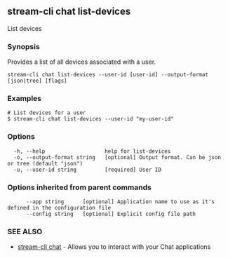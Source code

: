 ## stream-cli chat list-devices

List devices

### Synopsis

Provides a list of all devices associated with a user.

```
stream-cli chat list-devices --user-id [user-id] --output-format [json|tree] [flags]
```

### Examples

```
# List devices for a user
$ stream-cli chat list-devices --user-id "my-user-id"

```

### Options

```
  -h, --help                   help for list-devices
  -o, --output-format string   [optional] Output format. Can be json or tree (default "json")
  -u, --user-id string         [required] User ID
```

### Options inherited from parent commands

```
      --app string      [optional] Application name to use as it's defined in the configuration file
      --config string   [optional] Explicit config file path
```

### SEE ALSO

* [stream-cli chat](stream-cli_chat.md)	 - Allows you to interact with your Chat applications


